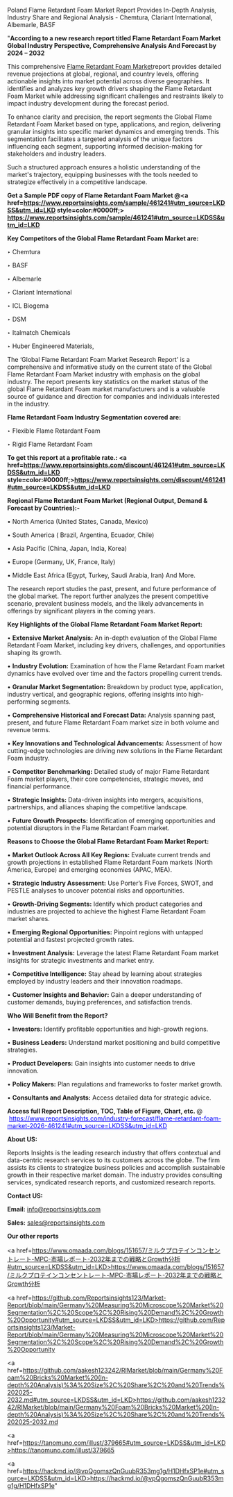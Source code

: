 Poland Flame Retardant Foam Market Report Provides In-Depth Analysis, Industry Share and Regional Analysis - Chemtura, Clariant International, Albemarle, BASF

"<strong>According to a new research report titled Flame Retardant Foam Market Global Industry Perspective, Comprehensive Analysis And Forecast by 2024 – 2032</strong>

This comprehensive <a href=https://www.reportsinsights.com/sample/461241>Flame Retardant Foam Market</a>report provides detailed revenue projections at global, regional, and country levels, offering actionable insights into market potential across diverse geographies. It identifies and analyzes key growth drivers shaping the Flame Retardant Foam Market while addressing significant challenges and restraints likely to impact industry development during the forecast period.

To enhance clarity and precision, the report segments the Global Flame Retardant Foam Market based on type, applications, and region, delivering granular insights into specific market dynamics and emerging trends. This segmentation facilitates a targeted analysis of the unique factors influencing each segment, supporting informed decision-making for stakeholders and industry leaders.

Such a structured approach ensures a holistic understanding of the market's trajectory, equipping businesses with the tools needed to strategize effectively in a competitive landscape.

<strong>Get a Sample PDF copy of Flame Retardant Foam Market </strong><strong>@<a href=https://www.reportsinsights.com/sample/461241#utm_source=LKDSS&utm_id=LKD style=color:#0000ff;> https://www.reportsinsights.com/sample/461241#utm_source=LKDSS&utm_id=LKD</a></strong></font>

<strong>Key Competitors of the Global Flame Retardant Foam Market are:</strong>

‣ Chemtura

‣ BASF

‣ Albemarle

‣ Clariant International

‣ ICL Biogema

‣ DSM

‣ Italmatch Chemicals

‣ Huber Engineered Materials,

The ‘Global Flame Retardant Foam Market Research Report’ is a comprehensive and informative study on the current state of the Global Flame Retardant Foam Market industry with emphasis on the global industry. The report presents key statistics on the market status of the global Flame Retardant Foam market manufacturers and is a valuable source of guidance and direction for companies and individuals interested in the industry.

<strong>Flame Retardant Foam Industry Segmentation covered are:</strong>

‣ Flexible Flame Retardant Foam

‣ Rigid Flame Retardant Foam

<strong>To get this report at a profitable rate.: <a href=https://www.reportsinsights.com/discount/461241#utm_source=LKDSS&utm_id=LKD style=color:#0000ff;>https://www.reportsinsights.com/discount/461241#utm_source=LKDSS&utm_id=LKD</a></strong></font>

<strong>Regional Flame Retardant Foam Market (Regional Output, Demand &amp; Forecast by Countries):-</strong>

• North America (United States, Canada, Mexico)

• South America ( Brazil, Argentina, Ecuador, Chile)

• Asia Pacific (China, Japan, India, Korea)

• Europe (Germany, UK, France, Italy)

• Middle East Africa (Egypt, Turkey, Saudi Arabia, Iran) And More.

The research report studies the past, present, and future performance of the global market. The report further analyzes the present competitive scenario, prevalent business models, and the likely advancements in offerings by significant players in the coming years.

<strong>Key Highlights of the Global Flame Retardant Foam Market Report:</strong>

• <strong>Extensive Market Analysis:</strong> An in-depth evaluation of the Global Flame Retardant Foam Market, including key drivers, challenges, and opportunities shaping its growth.

• <strong>Industry Evolution:</strong> Examination of how the Flame Retardant Foam market dynamics have evolved over time and the factors propelling current trends.

• <strong>Granular Market Segmentation:</strong> Breakdown by product type, application, industry vertical, and geographic regions, offering insights into high-performing segments.

• <strong>Comprehensive Historical and Forecast Data:</strong> Analysis spanning past, present, and future Flame Retardant Foam market size in both volume and revenue terms.

• <strong>Key Innovations and Technological Advancements:</strong> Assessment of how cutting-edge technologies are driving new solutions in the Flame Retardant Foam industry.

• <strong>Competitor Benchmarking:</strong> Detailed study of major Flame Retardant Foam market players, their core competencies, strategic moves, and financial performance.

• <strong>Strategic Insights:</strong> Data-driven insights into mergers, acquisitions, partnerships, and alliances shaping the competitive landscape.

• <strong>Future Growth Prospects:</strong> Identification of emerging opportunities and potential disruptors in the Flame Retardant Foam market.

<strong>Reasons to Choose the Global Flame Retardant Foam Market Report:</strong>

• <strong>Market Outlook Across All Key Regions:</strong> Evaluate current trends and growth projections in established Flame Retardant Foam markets (North America, Europe) and emerging economies (APAC, MEA).

• <strong>Strategic Industry Assessment:</strong> Use Porter’s Five Forces, SWOT, and PESTLE analyses to uncover potential risks and opportunities.

• <strong>Growth-Driving Segments:</strong> Identify which product categories and industries are projected to achieve the highest Flame Retardant Foam market shares.

• <strong>Emerging Regional Opportunities:</strong> Pinpoint regions with untapped potential and fastest projected growth rates.

• <strong>Investment Analysis:</strong> Leverage the latest Flame Retardant Foam market insights for strategic investments and market entry.

• <strong>Competitive Intelligence:</strong> Stay ahead by learning about strategies employed by industry leaders and their innovation roadmaps.

• <strong>Customer Insights and Behavior:</strong> Gain a deeper understanding of customer demands, buying preferences, and satisfaction trends.

<strong>Who Will Benefit from the Report?</strong>

• <strong>Investors:</strong> Identify profitable opportunities and high-growth regions.

• <strong>Business Leaders:</strong> Understand market positioning and build competitive strategies.

• <strong>Product Developers:</strong> Gain insights into customer needs to drive innovation.

• <strong>Policy Makers:</strong> Plan regulations and frameworks to foster market growth.

• <strong>Consultants and Analysts:</strong> Access detailed data for strategic advice.
</ul>
<strong>Access full Report Description, TOC, Table of Figure, Chart, etc. </strong>@  <a href=https://www.reportsinsights.com/industry-forecast/flame-retardant-foam-market-2026-461241#utm_source=LKDSS&utm_id=LKD style=color:#0000ff;>https://www.reportsinsights.com/industry-forecast/flame-retardant-foam-market-2026-461241#utm_source=LKDSS&utm_id=LKD</a></font>

<strong><strong>About US</strong>:</strong>

Reports Insights is the leading research industry that offers contextual and data-centric research services to its customers across the globe. The firm assists its clients to strategize business policies and accomplish sustainable growth in their respective market domain. The industry provides consulting services, syndicated research reports, and customized research reports.

<strong>Contact US:</strong>

<p class=""""><b>Email:</b> <a href=mailto:info@reportsinsights.com>info@reportsinsights.com</a></p>
<p class=""""><b>Sales:</b> <a href=mailto:sales@reportsinsights.com>sales@reportsinsights.com</a></p>

<strong>Our other reports</strong>

<a href=https://www.omaada.com/blogs/151657/ミルクプロテインコンセントレート-MPC-市場レポート-2032年までの戦略とGrowth分析#utm_source=LKDSS&utm_id=LKD>https://www.omaada.com/blogs/151657/ミルクプロテインコンセントレート-MPC-市場レポート-2032年までの戦略とGrowth分析</a>

<a href=https://github.com/Reportsinsights123/Market-Report/blob/main/Germany%20Measuring%20Microscope%20Market%20Segmentation%2C%20Scope%2C%20Rising%20Demand%2C%20Growth%20Opportunity#utm_source=LKDSS&utm_id=LKD>https://github.com/Reportsinsights123/Market-Report/blob/main/Germany%20Measuring%20Microscope%20Market%20Segmentation%2C%20Scope%2C%20Rising%20Demand%2C%20Growth%20Opportunity</a>

<a href=https://github.com/aakesh123242/RIMarket/blob/main/Germany%20Foam%20Bricks%20Market%20(In-depth%20Analysis)%3A%20Size%2C%20Share%2C%20and%20Trends%202025-2032.md#utm_source=LKDSS&utm_id=LKD>https://github.com/aakesh123242/RIMarket/blob/main/Germany%20Foam%20Bricks%20Market%20(In-depth%20Analysis)%3A%20Size%2C%20Share%2C%20and%20Trends%202025-2032.md</a>

<a href=https://tanomuno.com/illust/379665#utm_source=LKDSS&utm_id=LKD>https://tanomuno.com/illust/379665</a>

<a href=https://hackmd.io/@vpQgomszQnGuubR353mg1g/H1DHfxSP1e#utm_source=LKDSS&utm_id=LKD>https://hackmd.io/@vpQgomszQnGuubR353mg1g/H1DHfxSP1e</a>"

